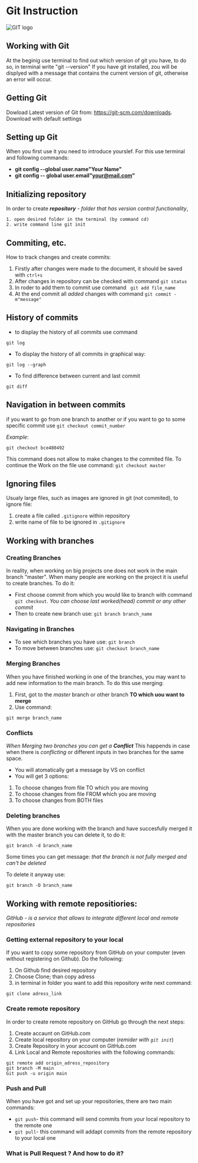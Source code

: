 # Git Instruction 
![GIT logo](th.jpg)
## Working with Git

At the beginig use terminal to find out which version of git you have, to do so, in terminal write "git --version"
If you have git installed, zou will be displyed with a message that contains the current version of git, otherwise an error will occur. 

## Getting Git
Dowload Latest version of Git from: https://git-scm.com/downloads. 
Download with default settings 

## Setting up Git
When you first use it you need to introduce yourslef. 
For this use terminal and following commands:

* **git config --global user.name"Your Name"**
* **git config -- global user.email"your@mail.com"**


## Initializing repository 

In order to create __*repository*__ - *folder that has version control functionality*, 
```
1. open desired folder in the terminal (by command cd)
2. write command line git init
```
## Commiting, etc.
How to track changes and create commits: 
1. Firstly after changes were made to the document, it should be saved with `ctrl+s`
2. After changes in repository can be checked with command  `git status` 
3. In roder to add them to commit use command ` git add file_name`
4. At the end commit all *added* changes with command `git commit -m"message"`

## History of commits
* to display the history of all commits use command 
```
git log
```
* To display the history of all commits in graphical way:
```
git log --graph
```
* To find difference between current and last commit 
```
git diff
```

## Navigation in between commits
if you want to go from one branch to another or if you want to go to some specific commit use `git checkout commit_number`

_Example_:
```
git checkout bce480492
```
 
This command does not allow to make changes to the commited file.
To continue the Work on the file use command: `git checkout master`

## Ignoring files
Usualy large files, such as images are ignored in git (not commited), to ignore file: 
1. create a file called `.gitignore` within repository 
2. write name of file to be ignored in  `.gitignore`

## Working with branches 
### Creating Branches
In reality, when working on big projects one does not work in the main branch "master". When many people are working on the project it is useful to create branches. To do it: 
* First choose commit from which you would like to branch with command `git checkout`. _You can choose last worked(head) commit or any other commit_
* Then to create new branch use: `git branch branch_name`

### Navigating in Branches
* To see which branches you have use: `git branch`
* To move between branches use: `git checkout branch_name`

### Merging Branches
When you have finished working in one of the branches, you may want to add new information to the main branch. To do this use merging: 
1. First, got to the _master_ branch or other branch **TO which uou want to merge**
2. Use command: 
```
git merge branch_name
```
### Conflicts
_When Merging two branches you can get a **Conflict**_ 
This happends in case when there is _conflicting_ or different inputs in two branches for the same space.
+ You will atomatically get a message by VS on conflict
+ You will get 3 options: 
1. To choose changes from file TO which you are moving
2. To choose changes from file FROM which you are moving
3. To choose changes from BOTH files 
### Deleting branches
When you  are done working with the branch and have succesfully merged it with the master branch you can delete it, to do it: 
``` 
git branch -d branch_name
```
Some times you can get message: _that the branch is not fully merged and can't be deleted_ 

To delete it anyway use: 
~~~
git branch -D branch_name
~~~

## Working with remote repositiories: 
_GitHub - is a service that allows to integrate different local and remote repositories_
### Getting external repository to your local
If you want to copy some repository from GitHub on your computer (even without registering on Github). Do the following: 
1. On Github find desired repository
2. Choose Clone; than copy adress
3. in terminal in folder you want to add this repository write next command: 
```
git clone adress_link
```

### Create remote repository
In order to create remote repository on GitHub go through the next steps: 
1. Create accaunt on GitHub.com
2. Create local repository on your computer (_remider with  `git init`_)
3. Create Repository in your account on GitHub.com
3. Link Local and Remote repositories with the following commands: 
```
git remote add origin_adress_repository
git branch -M main
Git push -u origin main
```
### Push and Pull
When you have got and set up your repositories, there are two main commands:
* `git push`- this command will send commits from your local repository to the remote one
* `git pull`- this command will addapt commits from the remote repository to your local one
### What is **Pull Request** ? And how to do it? 